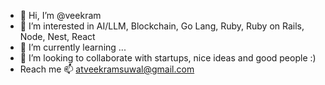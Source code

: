 - 👋 Hi, I’m @veekram
- 👀 I’m interested in AI/LLM, Blockchain, Go Lang, Ruby, Ruby on Rails, Node, Nest, React
- 🌱 I’m currently learning ...
- 💞️ I’m looking to collaborate with startups, nice ideas and good people :)
- Reach me 📫 atveekramsuwal@gmail.com

<!---
veekram/veekram is a ✨ special ✨ repository because its `README.md` (this file) appears on your GitHub profile.
You can click the Preview link to take a look at your changes.
--->
